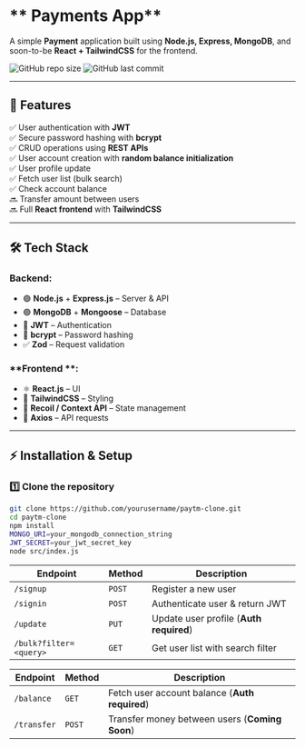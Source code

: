 # ** Payments App**  
A simple **Payment** application built using **Node.js, Express, MongoDB**, and soon-to-be **React + TailwindCSS** for the frontend.

![GitHub repo size](https://img.shields.io/github/repo-size/Ajeeth-07/transaction-project)
![GitHub last commit](https://img.shields.io/github/last-commit/Ajeeth-07/transaction-project)


---

## 📌 **Features**
✅ User authentication with **JWT**  
✅ Secure password hashing with **bcrypt**  
✅ CRUD operations using **REST APIs**  
✅ User account creation with **random balance initialization**  
✅ User profile update  
✅ Fetch user list (bulk search)  
✅ Check account balance  
🔜 Transfer amount between users  
🔜 Full **React frontend** with **TailwindCSS** 

---

## 🛠 **Tech Stack**
### **Backend:**
- 🟢 **Node.js** + **Express.js** – Server & API  
- 🟢 **MongoDB** + **Mongoose** – Database  
- 🔐 **JWT** – Authentication  
- 🔑 **bcrypt** – Password hashing  
- ✅ **Zod** – Request validation  

### **Frontend **:
- ⚛ **React.js** – UI  
- 🎨 **TailwindCSS** – Styling  
- 🔄 **Recoil / Context API** – State management  
- 🔗 **Axios** – API requests  

---


## ⚡ **Installation & Setup**

### **1️⃣ Clone the repository**
```bash
git clone https://github.com/yourusername/paytm-clone.git
cd paytm-clone
npm install
MONGO_URI=your_mongodb_connection_string
JWT_SECRET=your_jwt_secret_key
node src/index.js
```
| Endpoint              | Method | Description                         |
|----------------------|--------|-------------------------------------|
| `/signup`           | `POST` | Register a new user                |
| `/signin`           | `POST` | Authenticate user & return JWT     |
| `/update`           | `PUT`  | Update user profile (**Auth required**) |
| `/bulk?filter=<query>` | `GET` | Get user list with search filter  |


| Endpoint     | Method | Description                                    |
|-------------|--------|------------------------------------------------|
| `/balance`  | `GET`  | Fetch user account balance (**Auth required**) |
| `/transfer` | `POST` | Transfer money between users (**Coming Soon**) |
